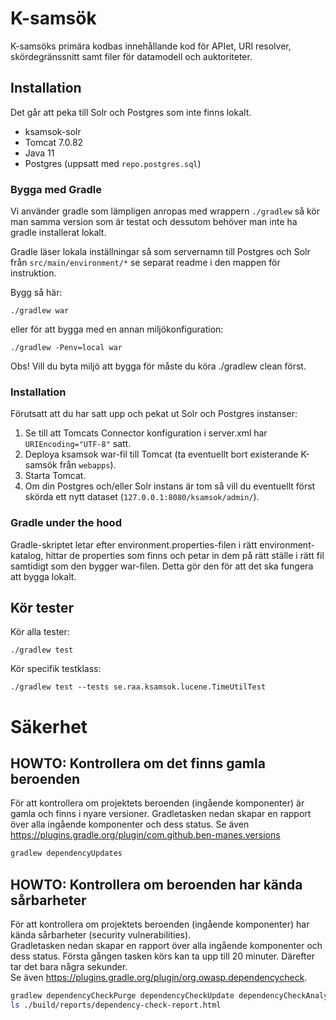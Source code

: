# K-samsök

K-samsöks primära kodbas innehållande kod för APIet, URI resolver, skördegränssnitt samt filer för datamodell och auktoriteter.

## Installation

Det går att peka till Solr och Postgres som inte finns lokalt.

 - ksamsok-solr
 - Tomcat 7.0.82
 - Java 11
 - Postgres (uppsatt med `repo.postgres.sql`)

### Bygga med Gradle

Vi använder gradle som lämpligen anropas med wrappern `./gradlew` så kör man samma version som är testat och dessutom behöver man inte ha gradle installerat lokalt.

Gradle läser lokala inställningar så som servernamn till Postgres och Solr från `src/main/environment/*` se separat readme i den mappen för instruktion.

Bygg så här:

```
./gradlew war
```

eller för att bygga med en annan miljökonfiguration:

```
./gradlew -Penv=local war
```

Obs! Vill du byta miljö att bygga för måste du köra ./gradlew clean först.

### Installation

Förutsatt att du har satt upp och pekat ut Solr och Postgres instanser:

1. Se till att Tomcats Connector konfiguration i server.xml har `URIEncoding="UTF-8"` satt.
2. Deploya ksamsok war-fil till Tomcat (ta eventuellt bort existerande K-samsök från `webapps`).
3. Starta Tomcat.
4. Om din Postgres och/eller Solr instans är tom så vill du eventuellt först skörda ett nytt dataset (`127.0.0.1:8080/ksamsok/admin/`).

### Gradle under the hood

Gradle-skriptet letar efter environment.properties-filen i rätt environment-katalog, hittar de properties som finns och petar in dem på rätt ställe i rätt fil samtidigt som den bygger war-filen. Detta gör den för att det ska fungera att bygga lokalt. 

## Kör tester

Kör alla tester:

```
./gradlew test
```

Kör specifik testklass:

```
./gradlew test --tests se.raa.ksamsok.lucene.TimeUtilTest
```


# Säkerhet
## HOWTO: Kontrollera om det finns gamla beroenden
För att kontrollera om projektets beroenden (ingående komponenter) är gamla och finns i nyare versioner.
Gradletasken nedan skapar en rapport över alla ingående komponenter och dess status.
Se även https://plugins.gradle.org/plugin/com.github.ben-manes.versions
```bash
gradlew dependencyUpdates
```
## HOWTO: Kontrollera om beroenden har kända sårbarheter
För att kontrollera om projektets beroenden (ingående komponenter) har kända sårbarheter (security vulnerabilities).   
Gradletasken nedan skapar en rapport över alla ingående komponenter och dess status.
Första gången tasken körs kan ta upp till 20 minuter. Därefter tar det bara några sekunder.  
Se även https://plugins.gradle.org/plugin/org.owasp.dependencycheck.
```bash
gradlew dependencyCheckPurge dependencyCheckUpdate dependencyCheckAnalyze
ls ./build/reports/dependency-check-report.html
```
